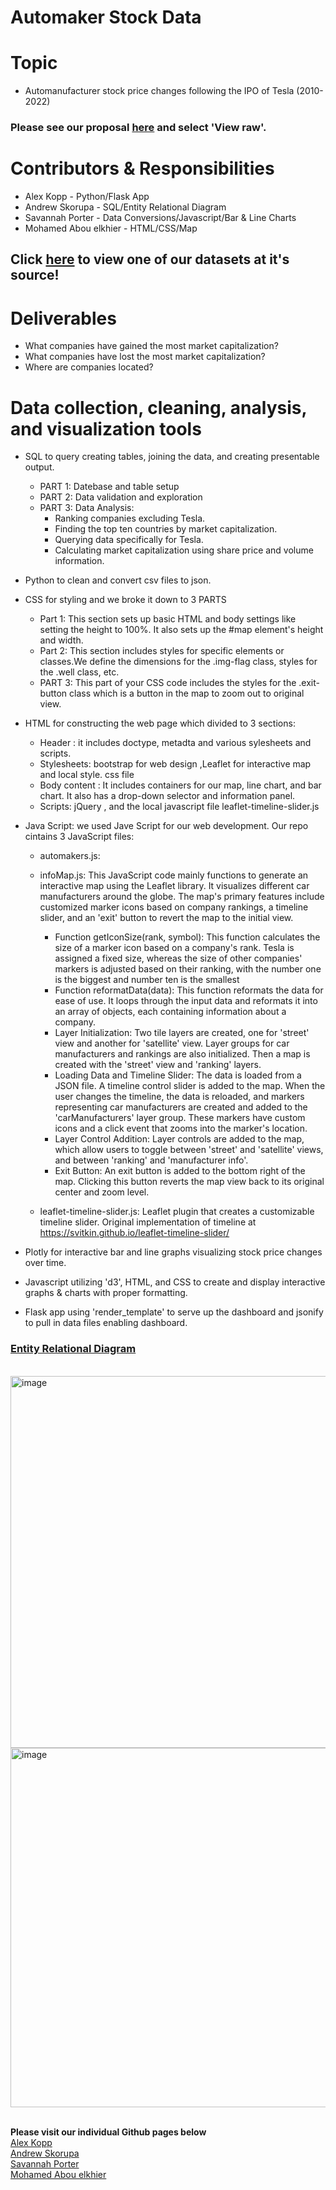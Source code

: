 # Automaker Stock Data

# Topic
- Automanufacturer stock price changes following the IPO of Tesla (2010-2022)
  
### Please see our proposal [here](https://github.com/SavannahWithAnH/TopAutomakersStock_Visualizations/blob/main/Group%204%20Proposal.docx) and select 'View raw'.

# Contributors & Responsibilities
- Alex Kopp - Python/Flask App
- Andrew Skorupa - SQL/Entity Relational Diagram
- Savannah Porter - Data Conversions/Javascript/Bar & Line Charts
- Mohamed Abou elkhier - HTML/CSS/Map
 
## Click [here](https://www.kaggle.com/datasets/prasertk/top-48-automakers-daily-stock-prices-20102022) to view one of our datasets at it's source!

# Deliverables
- What companies have gained the most market capitalization?
- What companies have lost the most market capitalization?
- Where are companies located? 

# Data collection, cleaning, analysis, and visualization tools
- SQL to query creating tables, joining the data, and creating presentable output.
    - PART 1: Datebase and table setup
    - PART 2: Data validation and exploration
    - PART 3: Data Analysis:
        - Ranking companies excluding Tesla.
        - Finding the top ten countries by market capitalization.
        - Querying data specifically for Tesla.
        - Calculating market capitalization using share price and volume information.

- Python to clean and convert csv files to json.

- CSS for styling and we broke it down to 3 PARTS
    - Part 1: This section sets up basic HTML and body settings like setting the height to 100%. It also sets up the #map element's height and width.
    - Part 2: This section includes styles for specific elements or classes.We define the dimensions for the .img-flag class, styles for the .well class, etc.
    - PART 3: This part of your CSS code includes the styles for the .exit-button class which is a button in the map to zoom out to original view.

- HTML for constructing the web page which divided to 3 sections:
    - Header : it includes doctype, metadta and various sylesheets and scripts.
    - Stylesheets: bootstrap for web design ,Leaflet for interactive map and local style. css file
    - Body content : It includes containers for our map, line chart, and bar chart. It also has a drop-down selector and information panel.
    - Scripts: jQuery , and the local javascript file leaflet-timeline-slider.js

- Java Script: we used Jave Script for our web development. Our repo cintains 3 JavaScript files:
    - automakers.js:

    - infoMap.js: This JavaScript code mainly functions to generate an interactive map using the Leaflet library. It visualizes different car manufacturers around the globe. The map's primary features include customized marker icons based on company rankings, a timeline slider, and an 'exit' button to revert the map to the initial view.
        - Function getIconSize(rank, symbol): This function calculates the size of a marker icon based on a company's rank. Tesla is assigned a fixed size, whereas the size of other companies' markers is adjusted based on their ranking, with the number one is the biggest and number ten is the smallest
        - Function reformatData(data): This function reformats the data for ease of use. It loops through the input data and reformats it into an array of objects, each containing information about a company.
        - Layer Initialization: Two tile layers are created, one for 'street' view and another for 'satellite' view. Layer groups for car manufacturers and rankings are also initialized. Then a map is created with the 'street' view and 'ranking' layers.
        - Loading Data and Timeline Slider: The data is loaded from a JSON file. A timeline control slider is added to the map. When the user changes the timeline, the data is reloaded, and markers representing car manufacturers are created and added to the 'carManufacturers' layer group. These markers have custom icons and a click event that zooms into the marker's location.
        - Layer Control Addition: Layer controls are added to the map, which allow users to toggle between 'street' and 'satellite' views, and between 'ranking' and 'manufacturer info'.
        - Exit Button: An exit button is added to the bottom right of the map. Clicking this button reverts the map view back to its original center and zoom level.
    - leaflet-timeline-slider.js: Leaflet plugin that creates a customizable timeline slider. Original implementation of timeline at https://svitkin.github.io/leaflet-timeline-slider/ 
    
- Plotly for interactive bar and line graphs visualizing stock price changes over time.  
- Javascript utilizing 'd3', HTML, and CSS to create and display interactive graphs & charts with proper formatting.
- Flask app using 'render_template' to serve up the dashboard and jsonify to pull in data files enabling dashboard.

### [Entity Relational Diagram](https://github.com/SavannahWithAnH/TopAutomakersStock_Visualizations/blob/main/SQL/ERD.png)
<br>

<img width="595" alt="image" src="https://github.com/SavannahWithAnH/TopAutomakersStock_Visualizations/assets/126124356/bb2230c1-9f88-423b-8259-35d8abaaa8ef">
<img width="575" alt="image" src="https://github.com/SavannahWithAnH/TopAutomakersStock_Visualizations/assets/126124356/a2b2cc19-164d-48fe-8eae-833d57e3d228">
<br>
<br>

**Please visit our individual Github pages below**  
[Alex Kopp](https://github.com/alexkopp12)  
[Andrew Skorupa](https://github.com/AndyMSkor)  
[Savannah Porter](https://github.com/SavannahWithAnH)  
[Mohamed Abou elkhier](https://github.com/nabroo101)  
 
